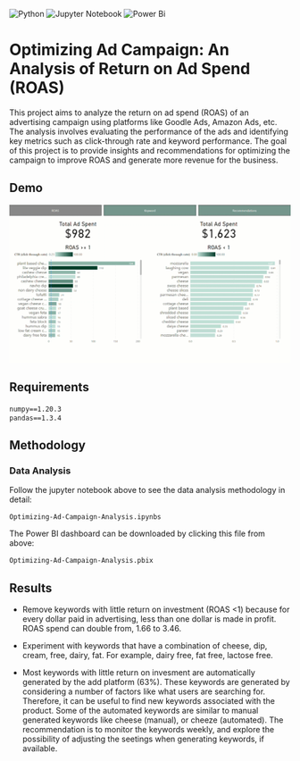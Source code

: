
![Python](https://img.shields.io/badge/python-3670A0?style=for-the-badge&logo=python&logoColor=ffdd54) ![Jupyter Notebook](https://img.shields.io/badge/jupyter-%23FA0F00.svg?style=for-the-badge&logo=jupyter&logoColor=white) ![Power Bi](https://img.shields.io/badge/power_bi-F2C811?style=for-the-badge&logo=powerbi&logoColor=black)

# Optimizing Ad Campaign: An Analysis of Return on Ad Spend (ROAS)


This project aims to analyze the return on ad spend (ROAS) of an advertising campaign using platforms like Goodle Ads, Amazon Ads, etc. The analysis involves evaluating the performance of the ads and identifying key metrics such as click-through rate and keyword performance. The goal of this project is to provide insights and recommendations for optimizing the campaign to improve ROAS and generate more revenue for the business.


## Demo 

![](https://github.com/aleivaar94/Optimizing-Ad-Campaign-Analysis/blob/master/assets/dashboard-demo-gif.gif)

## Requirements

```
numpy==1.20.3
pandas==1.3.4
```

## Methodology

### Data Analysis

Follow the jupyter notebook above to see the data analysis methodology in detail:

```
Optimizing-Ad-Campaign-Analysis.ipynbs
```

The Power BI dashboard can be downloaded by clicking this file from above:

```
Optimizing-Ad-Campaign-Analysis.pbix
```


## Results

- Remove keywords with little return on investment (ROAS <1) because for every dollar paid in advertising, less than one dollar is made in profit. ROAS spend can double from, 1.66 to 3.46.

- Experiment with keywords that have a combination of cheese, dip, cream, free, dairy, fat. For example, dairy free, fat free, lactose free.

- Most keywords with little return on invesment are automatically generated by the add platform (63%). These keywords are generated by considering a number of factors like what users are searching for. Therefore, it can be useful to find new keywords associated with the product. Some of the automated keywords are similar to manual generated keywords like cheese (manual), or cheeze (automated). The recommendation is to monitor the keywords weekly, and explore the possibility of adjusting the seetings when generating keywords, if available.

